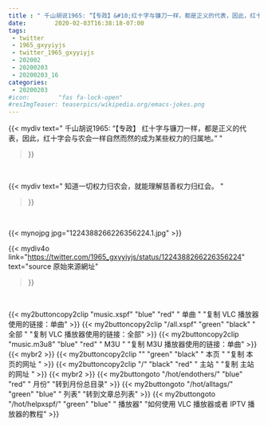 ```yaml
---
title : " 千山胡说1965: “【专政】&#10;红十字与镰刀一样，都是正义的代表，因此，红十字会与农会一样自然而然的成为某些权力的归属地。”  "
date:        2020-02-03T16:38:18-07:00
tags:
 - twitter
 - 1965_gxyyiyjs
 - twitter_1965_gxyyiyjs
 - 202002
 - 20200203
 - 20200203_16
categories:
 - 20200203
#icon:        "fas fa-lock-open"
#resImgTeaser: teaserpics/wikipedia.org/emacs-jokes.png
---
```


{{< mydiv text=" 千山胡说1965: “【专政】&#10;红十字与镰刀一样，都是正义的代表，因此，红十字会与农会一样自然而然的成为某些权力的归属地。”  "
>}}
<br>

{{< mydiv text=" 知道一切权力归农会，就能理解慈善权力归红会。 "
>}}
<br>

 {{< mynojpg jpg="1224388266226356224.1.jpg" >}}<br> 



{{< mydiv4o link="https://twitter.com/1965_gxyyiyjs/status/1224388266226356224"
text="source 原始來源網址"
>}}


<br>



{{< my2buttoncopy2clip "music.xspf"        "blue"   "red"    " 单曲 "  "复制 VLC 播放器使用的链接：单曲" >}} {{< my2buttoncopy2clip "/all.xspf"         "green"  "black"  " 全部 "  "复制 VLC 播放器使用的链接：全部" >}} {{< my2buttoncopy2clip "music.m3u8"        "blue"   "red"    " M3U  "    "复制 M3U 播放器使用的链接：单曲" >}} {{< mybr2 >}} {{< my2buttoncopy2clip ""                  "green"  "black"  " 本页 "    "复制 本页的网址 " >}} {{< my2buttoncopy2clip "/"                 "black"  "red"    " 主站 "    "复制 主站的网址 " >}} {{< mybr2 >}} {{< my2buttongoto      "/hot/endothers/"   "blue"   "red"    " 月份"   "转到月份总目录" >}} {{< my2buttongoto      "/hot/alltags/"     "green"  "blue"   " 列表"   "转到文章总列表" >}} {{< my2buttongoto      "/hot/helpxspf/"    "green"  "blue"   " 播放器" "如何使用 VLC 播放器或者 IPTV 播放器的教程" >}} 
